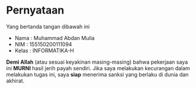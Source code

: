 # Pernyataan

Yang bertanda tangan dibawah ini

* Nama : Muhammad Abdan Mulia
* NIM : 155150200111094
* Kelas : INFORMATIKA-H

**Demi Allah** (atau sesuai keyakinan masing-masing) bahwa pekerjaan saya ini **MURNI** hasil jerih payah sendiri. Jika saya melakukan kecurangan dalam melakukan tugas ini, saya **siap** menerima sanksi yang berlaku di dunia dan akhirat.
